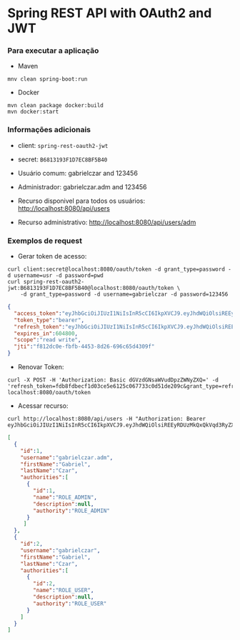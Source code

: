 # Spring REST API with OAuth2 and JWT

### Para executar a aplicação

- Maven

```
mnv clean spring-boot:run
```

- Docker 

```
mvn clean package docker:build
mvn docker:start
```

### Informações adicionais

- client: ```spring-rest-oauth2-jwt```

- secret: ```B6813193F1D7EC8BF5B40```

- Usuário comum: gabrielczar and 123456

- Administrador: gabrielczar.adm and 123456

- Recurso disponivel para todos os usuários: [http://localhost:8080/api/users](http://localhost:8080/api/users)
- Recurso administrativo: [http://localhost:8080/api/users/adm](http://localhost:8080/api/users/adm)

### Exemplos de request

- Gerar token de acesso: 

```http request
curl client:secret@localhost:8080/oauth/token -d grant_type=password -d username=usr -d password=pwd
curl spring-rest-oauth2-jwt:B6813193F1D7EC8BF5B40@localhost:8080/oauth/token \
    -d grant_type=password -d username=gabrielczar -d password=123456
```

```json
{
  "access_token":"eyJhbGciOiJIUzI1NiIsInR5cCI6IkpXVCJ9.eyJhdWQiOlsiREEyRDUzMkQxQkVqd3RyZXNvdXJjZWlkIl0sInVzZXJfbmFtZSI6ImdhYnJpZWxjemFyIiwic2NvcGUiOlsicmVhZCIsIndyaXRlIl0sImV4cCI6MTcyNzMwNTQ3OCwiYXV0aG9yaXRpZXMiOlsiUk9MRV9VU0VSIl0sImp0aSI6ImY4MTJkYzBlLWZiZmItNDQ1My04ZDI2LTY5NmM2NWQ0MzA5ZiIsImNsaWVudF9pZCI6InNwcmluZy1yZXN0LW9hdXRoMi1qd3QifQ.ExobK5qYHzSxVpoPUvT8uQwBfZwsefYWsEjsxJopni0",
  "token_type":"bearer",
  "refresh_token":"eyJhbGciOiJIUzI1NiIsInR5cCI6IkpXVCJ9.eyJhdWQiOlsiREEyRDUzMkQxQkVqd3RyZXNvdXJjZWlkIl0sInVzZXJfbmFtZSI6ImdhYnJpZWxjemFyIiwic2NvcGUiOlsicmVhZCIsIndyaXRlIl0sImF0aSI6ImY4MTJkYzBlLWZiZmItNDQ1My04ZDI2LTY5NmM2NWQ0MzA5ZiIsImV4cCI6MTUyOTg5NjQ5MCwiYXV0aG9yaXRpZXMiOlsiUk9MRV9VU0VSIl0sImp0aSI6IjZlNWMyNDRhLTU5NDQtNDNhMy05ZjJlLTkwMWQ1ZDFkNTJjYiIsImNsaWVudF9pZCI6InNwcmluZy1yZXN0LW9hdXRoMi1qd3QifQ.E3w8BWVdtFyw6eBwBokXIXRtE3-oxdwH0JgLf-13wfo",
  "expires_in":604800,
  "scope":"read write",
  "jti":"f812dc0e-fbfb-4453-8d26-696c65d4309f"
}
```

- Renovar Token:
```http request
curl -X POST -H 'Authorization: Basic dGVzdGNsaWVudDpzZWNyZXQ=' -d 'refresh_token=fdb8fdbecf1d03ce5e6125c067733c0d51de209c&grant_type=refresh_token' localhost:8080/oauth/token
```

- Acessar recurso:
```http request
curl http://localhost:8080/api/users -H "Authorization: Bearer eyJhbGciOiJIUzI1NiIsInR5cCI6IkpXVCJ9.eyJhdWQiOlsiREEyRDUzMkQxQkVqd3RyZXNvdXJjZWlkIl0sInVzZXJfbmFtZSI6ImdhYnJpZWxjemFyIiwic2NvcGUiOlsicmVhZCIsIndyaXRlIl0sImV4cCI6MTUyNzI2MjI5MiwiYXV0aG9yaXRpZXMiOlsiUk9MRV9VU0VSIl0sImp0aSI6ImQ5MTI4NmFmLWMwYjEtNDQ1Ni1hOTVkLTcwYjMyYzVmM2E5ZCIsImNsaWVudF9pZCI6IjY2OTdhMTA1MzMxYzkxMTczYTc2MzgxZWJkMjQ5Mjc4In0.wNFb3iXdcXavNCjSSzorWVwFg27n0eebRS1XrT3Ans8"
```

```json
[
  {
    "id":1,
    "username":"gabrielczar.adm",
    "firstName":"Gabriel",
    "lastName":"Czar",
    "authorities":[
      {
        "id":1,
        "name":"ROLE_ADMIN",
        "description":null,
        "authority":"ROLE_ADMIN"
      }
     ]
  },
  {
    "id":2,
    "username":"gabrielczar",
    "firstName":"Gabriel",
    "lastName":"Czar",
    "authorities":[
      {
        "id":2,
        "name":"ROLE_USER",
        "description":null,
        "authority":"ROLE_USER"
      }
    ]
  }
]
```